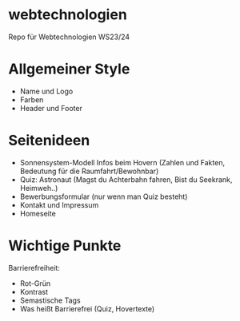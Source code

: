 # webtechnologien
Repo für Webtechnologien WS23/24

# Allgemeiner Style
- Name und Logo
- Farben
- Header und Footer

# Seitenideen
- Sonnensystem-Modell Infos beim Hovern (Zahlen und Fakten, Bedeutung für die Raumfahrt/Bewohnbar)
- Quiz: Astronaut (Magst du Achterbahn fahren, Bist du Seekrank, Heimweh..)
- Bewerbungsformular (nur wenn man Quiz besteht)
- Kontakt und Impressum
- Homeseite

# Wichtige Punkte
Barrierefreiheit:
 - Rot-Grün
 - Kontrast
 - Semastische Tags
 - Was heißt Barrierefrei (Quiz, Hovertexte)